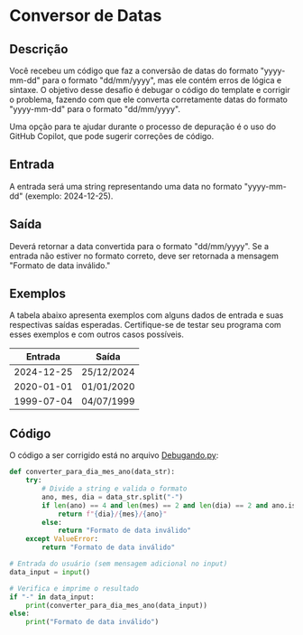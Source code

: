 # Conversor de Datas

## Descrição
Você recebeu um código que faz a conversão de datas do formato "yyyy-mm-dd" para o formato "dd/mm/yyyy", mas ele contém erros de lógica e sintaxe. O objetivo desse desafio é debugar o código do template e corrigir o problema, fazendo com que ele converta corretamente datas do formato "yyyy-mm-dd" para o formato "dd/mm/yyyy".

Uma opção para te ajudar durante o processo de depuração é o uso do GitHub Copilot, que pode sugerir correções de código.

## Entrada
A entrada será uma string representando uma data no formato "yyyy-mm-dd" (exemplo: 2024-12-25).

## Saída
Deverá retornar a data convertida para o formato "dd/mm/yyyy". Se a entrada não estiver no formato correto, deve ser retornada a mensagem "Formato de data inválido."

## Exemplos
A tabela abaixo apresenta exemplos com alguns dados de entrada e suas respectivas saídas esperadas. Certifique-se de testar seu programa com esses exemplos e com outros casos possíveis.

| Entrada    | Saída        |
|------------|--------------|
| 2024-12-25 | 25/12/2024   |
| 2020-01-01 | 01/01/2020   |
| 1999-07-04 | 04/07/1999   |

## Código
O código a ser corrigido está no arquivo [Debugando.py](Debugando.py):

```python
def converter_para_dia_mes_ano(data_str):
    try:
        # Divide a string e valida o formato
        ano, mes, dia = data_str.split("-")
        if len(ano) == 4 and len(mes) == 2 and len(dia) == 2 and ano.isdigit() and mes.isdigit() and dia.isdigit():
            return f"{dia}/{mes}/{ano}"
        else:
            return "Formato de data inválido"
    except ValueError:
        return "Formato de data inválido"

# Entrada do usuário (sem mensagem adicional no input)
data_input = input()

# Verifica e imprime o resultado
if "-" in data_input:
    print(converter_para_dia_mes_ano(data_input))
else:
    print("Formato de data inválido")